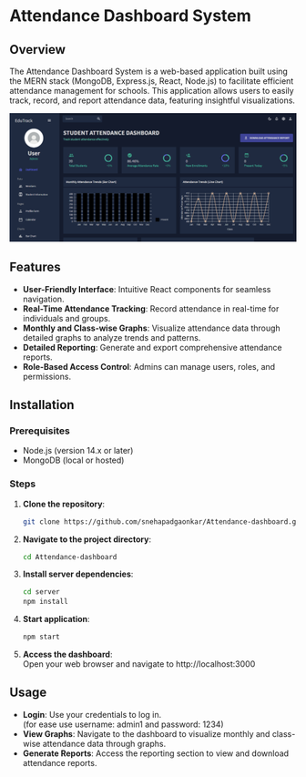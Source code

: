 # Attendance Dashboard System

## Overview

The Attendance Dashboard System is a web-based application built using the MERN stack (MongoDB, Express.js, React, Node.js) to facilitate efficient attendance management for schools. This application allows users to easily track, record, and report attendance data, featuring insightful visualizations.

![Project Dashboard](/public/assets/dashboard.png)

## Features

- **User-Friendly Interface**: Intuitive React components for seamless navigation.
- **Real-Time Attendance Tracking**: Record attendance in real-time for individuals and groups.
- **Monthly and Class-wise Graphs**: Visualize attendance data through detailed graphs to analyze trends and patterns.
- **Detailed Reporting**: Generate and export comprehensive attendance reports.
- **Role-Based Access Control**: Admins can manage users, roles, and permissions.

## Installation

### Prerequisites

- Node.js (version 14.x or later)
- MongoDB (local or hosted)

### Steps

1. **Clone the repository**:
   ```bash
   git clone https://github.com/snehapadgaonkar/Attendance-dashboard.git

2. **Navigate to the project directory**:
    ```bash
    cd Attendance-dashboard

3. **Install server dependencies**:
    ```bash
    cd server
    npm install

4. **Start application**:
    ```bash
    npm start

5. **Access the dashboard**: \
Open your web browser and navigate to http://localhost:3000

## Usage

- **Login**: Use your credentials to log in.\
(for ease use username: admin1 and password: 1234)
- **View Graphs**: Navigate to the dashboard to visualize monthly and class-wise attendance data through graphs.
- **Generate Reports**: Access the reporting section to view and download attendance reports.